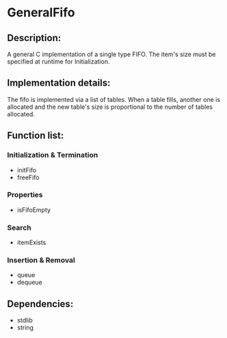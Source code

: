 # GeneralFifo
## Description:
A general C implementation of a single type FIFO. The item's size must be
specified at runtime for Initialization.  

## Implementation details:
The fifo is implemented via a list of tables. When a table fills,
another one is allocated and the new table's size is proportional to the number of tables allocated.
  
## Function list:
### Initialization & Termination
- initFifo
- freeFifo 
### Properties
- isFifoEmpty

### Search
- itemExists

### Insertion & Removal
- queue
- dequeue

## Dependencies:
- stdlib
- string

